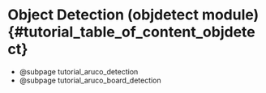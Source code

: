 Object Detection (objdetect module) {#tutorial_table_of_content_objdetect}
==========================================================

-   @subpage tutorial_aruco_detection
-   @subpage tutorial_aruco_board_detection
